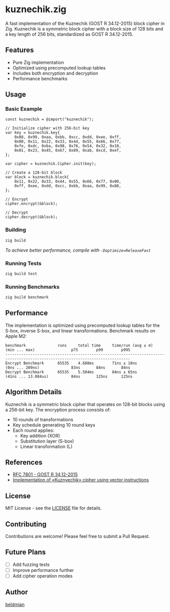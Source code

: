 # kuznechik.zig

A fast implementation of the Kuznechik (GOST R 34.12-2015) block cipher in Zig. Kuznechik is a symmetric block cipher with a block size of 128 bits and a key length of 256 bits, standardized as GOST R 34.12-2015.

## Features

- Pure Zig implementation
- Optimized using precomputed lookup tables
- Includes both encryption and decryption
- Performance benchmarks

## Usage

### Basic Example

```zig
const kuznechik = @import("kuznechik");

// Initialize cipher with 256-bit key
var key = kuznechik.key{
    0x88, 0x99, 0xaa, 0xbb, 0xcc, 0xdd, 0xee, 0xff,
    0x00, 0x11, 0x22, 0x33, 0x44, 0x55, 0x66, 0x77,
    0xfe, 0xdc, 0xba, 0x98, 0x76, 0x54, 0x32, 0x10,
    0x01, 0x23, 0x45, 0x67, 0x89, 0xab, 0xcd, 0xef,
};

var cipher = kuznechik.Cipher.init(key);

// Create a 128-bit block
var block = kuznechik.block{
    0x11, 0x22, 0x33, 0x44, 0x55, 0x66, 0x77, 0x00,
    0xff, 0xee, 0xdd, 0xcc, 0xbb, 0xaa, 0x99, 0x88,
};

// Encrypt
cipher.encrypt(&block);

// Decrypt
cipher.decrypt(&block);
```

### Building

```bash
zig build
```

*To achieve better performance, compile with `-Doptimize=ReleaseFast`*

### Running Tests

```bash
zig build test
```

### Running Benchmarks

```bash
zig build benchmark
```

## Performance

The implementation is optimized using precomputed lookup tables for the S-box, inverse S-box, and linear transformations. Benchmark results on Apple M2:

```
benchmark              runs     total time     time/run (avg ± σ)     (min ... max)                p75        p99        p995
-----------------------------------------------------------------------------------------------------------------------------
Encrypt Benchmark      65535    4.688ms        71ns ± 18ns            (0ns ... 209ns)              83ns       84ns       84ns
Decrypt Benchmark      65535    5.504ms        84ns ± 65ns            (41ns ... 13.084us)          84ns       125ns      125ns
```


## Algorithm Details

Kuznechik is a symmetric block cipher that operates on 128-bit blocks using a 256-bit key. The encryption process consists of:
- 10 rounds of transformations
- Key schedule generating 10 round keys
- Each round applies:
  - Key addition (XOR)
  - Substitution layer (S-box)
  - Linear transformation (L)

## References

- [RFC 7801 - GOST R 34.12-2015](https://www.rfc-editor.org/rfc/rfc7801.html)
- [Implementation of «Kuznyechik» cipher using vector instructions](https://www.researchgate.net/publication/346964920_Implementation_of_Kuznyechik_cipher_using_vector_instructions)
## License

MIT License - see the [LICENSE](LICENSE) file for details.

## Contributing

Contributions are welcome! Please feel free to submit a Pull Request.

## Future Plans

- [ ] Add fuzzing tests
- [ ] Improve performance further
- [ ] Add cipher operation modes

## Author

[beldmian](https://github.com/beldmian)
